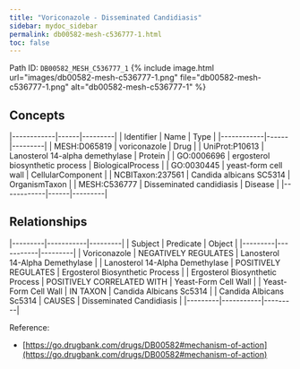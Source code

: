 ```yaml
---
title: "Voriconazole - Disseminated Candidiasis"
sidebar: mydoc_sidebar
permalink: db00582-mesh-c536777-1.html
toc: false 
---
```



Path ID: `DB00582_MESH_C536777_1`
{% include image.html url="images/db00582-mesh-c536777-1.png" file="db00582-mesh-c536777-1.png" alt="db00582-mesh-c536777-1" %}

## Concepts

|------------|------|---------|
| Identifier | Name | Type    |
|------------|------|---------|
| MESH:D065819 | voriconazole | Drug |
| UniProt:P10613 | Lanosterol 14-alpha demethylase | Protein |
| GO:0006696 | ergosterol biosynthetic process | BiologicalProcess |
| GO:0030445 | yeast-form cell wall | CellularComponent |
| NCBITaxon:237561 | Candida albicans SC5314 | OrganismTaxon |
| MESH:C536777 | Disseminated candidiasis | Disease |
|------------|------|---------|

## Relationships

|---------|-----------|---------|
| Subject | Predicate | Object  |
|---------|-----------|---------|
| Voriconazole | NEGATIVELY REGULATES | Lanosterol 14-Alpha Demethylase |
| Lanosterol 14-Alpha Demethylase | POSITIVELY REGULATES | Ergosterol Biosynthetic Process |
| Ergosterol Biosynthetic Process | POSITIVELY CORRELATED WITH | Yeast-Form Cell Wall |
| Yeast-Form Cell Wall | IN TAXON | Candida Albicans Sc5314 |
| Candida Albicans Sc5314 | CAUSES | Disseminated Candidiasis |
|---------|-----------|---------|

Reference: 
  - [https://go.drugbank.com/drugs/DB00582#mechanism-of-action](https://go.drugbank.com/drugs/DB00582#mechanism-of-action)
